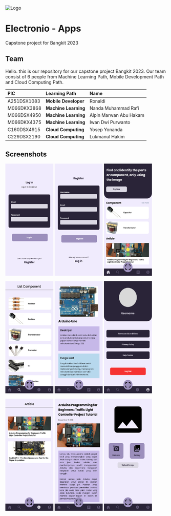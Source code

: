 ![Logo](https://github.com/Bangkit-2023-Capstone-Team-C23-PS060/Capstone_electronio/blob/403d281581da4b40456c2f5fa18521a54b2679c5/Icon/Logo1.png)


# Electronio - Apps

Capstone project for Bangkit 2023

## Team


Hello. this is our repository for our capstone project Bangkit 2023. Our team consist of 6 people from Machine Learning Path, Mobile Development Path and Cloud Computing Path.


| PIC | Learning Path     | Name                |
| :-------- | :------- | :------------------------- |
| A251DSX1083 | **Mobile Developer**| Ronaldi |
| M066DKX3868 | **Machine Learning**| Nanda Muhammad Rafi |
| M066DSX4950 |**Machine Learning** | Alpin Marwan Abu Hakam|
| M066DKX4375 |**Machine Learning** | Iwan Dwi Purwanto| 
| C160DSX4915 | **Cloud Computing** | Yosep Yonanda |
| C229DSX2190 | **Cloud Computing** | Lukmanul Hakim |

## Screenshots

<img src="UI/login.png" width="150" height="350"> <img src="UI/register.png" width="150" height="350"> <img src="UI/home.png" width="150" height="350"> 

<img src="UI/list component.png" width="150" height="350"> <img src="UI/detail.png" width="150" height="350"> <img src="UI/profile.png" width="150" height="350"> 

<img src="UI/list article.png" width="150" height="350"> <img src="UI/detail article.png" width="150" height="350"> <img src="UI/scanner.png" width="150" height="350"> 


